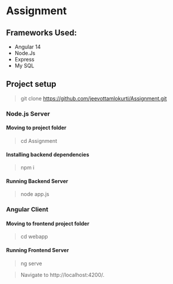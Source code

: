 # Assignment
## Frameworks Used:
- Angular 14
- Node.Js
- Express
- My SQL

## Project setup
> git clone https://github.com/jeevottamlokurti/Assignment.git
### Node.js Server

#### Moving to project folder
> cd Assignment

#### Installing backend dependencies
> npm i

#### Running Backend Server
> node app.js

### Angular Client

#### Moving to frontend project folder
> cd webapp

#### Running Frontend Server
>  ng serve

> Navigate to http://localhost:4200/.
